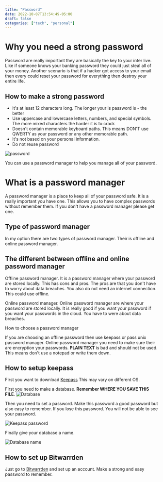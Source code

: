 ```yaml
---
title: "Password"
date: 2022-10-07T13:54:49-05:00
draft: false
categories: ["tech", "personal"]
---
```


# Why you need a strong password
Password are really important they are basically the key to your inter live. Like if someone knows your banking password they could just steal all of your
money. Another scenario is that if a hacker got access  to your email then every could reset your password for everything then destroy your entire life.


## How to make a strong password

* It's at least 12 characters long. The longer your is password is - the better
* Use uppercase and lowercase letters, numbers, and special symbols. The more mixed characters the harder it is to crack
* Doesn't contain memorable keyboard paths. This means DON'T use QWERTY as your password or any other memorable path.
* It's not based on your personal information.
* Do not reuse password

![password](/password-meme.png)




You can use a password manager to help you manage all of your password.


# What is a password manager

A password manager is a place to keep all of your password safe. It is a really important you have one. This allows you to have complex passwords without remember them. If you don't have a password manager please get one.

## Type of password manager

In my option there are two types of password manager. Their is offline and online password manager.

## The different between offline and online password manager

Offline password manager. It is a password manager where your password are stored locally. This has cons and pros. The pros are that you don't have to worry about data breaches. You also do not need an internet connection. This could use offline.

Online password manager. Online password manager are where your password are stored locally. It is really good if you want your password if you want your passwords in the cloud. You have to were about data breaches.

How to choose a password manager

If you are choosing an offline password then use keepass or pass unix password manager. Online password manager you need to make sure their are encryption your passwords. **PLAIN TEXT** is bad and should not be used. This means don't use a notepad or write them down.

## How to setup keepass

First you want to download [Keepass](https://keepass.info/download.html) This may vary on different OS.

First you need to make a database. **Remember WHERE YOU SAVE THIS FILE**. ![Database](/database.png)

Then you need to set a password. Make this password a good password but also easy to remember. If you lose this password. You will not be able to see your password.

![Keepass password](/pass.png)

Finally give your database a name.

![Database name](/name.png)

## How to set up Bitwarrden

Just go to [Bitwarrden](https://bitwarden.com/) and set up an account. Make a strong and easy  password to remember.
